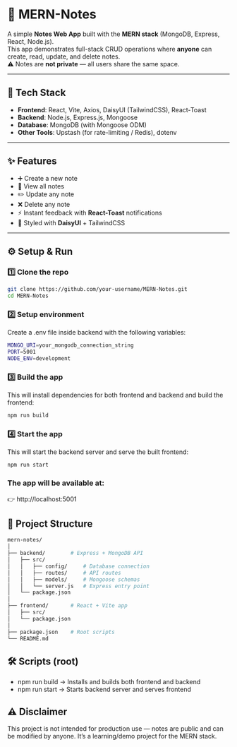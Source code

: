 # 📒 MERN-Notes

A simple **Notes Web App** built with the **MERN stack** (MongoDB, Express, React, Node.js).  
This app demonstrates full-stack CRUD operations where **anyone** can create, read, update, and delete notes.  
⚠️ Notes are **not private** — all users share the same space.

---

## 🚀 Tech Stack

- **Frontend**: React, Vite, Axios, DaisyUI (TailwindCSS), React-Toast
- **Backend**: Node.js, Express.js, Mongoose
- **Database**: MongoDB (with Mongoose ODM)
- **Other Tools**: Upstash (for rate-limiting / Redis), dotenv

---

## ✨ Features

- ➕ Create a new note  
- 📖 View all notes  
- ✏️ Update any note  
- ❌ Delete any note  
- ⚡ Instant feedback with **React-Toast** notifications  
- 🎨 Styled with **DaisyUI** + TailwindCSS  

---

## ⚙️ Setup & Run

### 1️⃣ Clone the repo
```bash
git clone https://github.com/your-username/MERN-Notes.git
cd MERN-Notes
```

### 2️⃣ Setup environment
Create a .env file inside backend with the following variables:
```bash
MONGO_URI=your_mongodb_connection_string
PORT=5001
NODE_ENV=development
```

### 3️⃣ Build the app
This will install dependencies for both frontend and backend and build the frontend:
```bash
npm run build
```

### 4️⃣ Start the app
This will start the backend server and serve the built frontend:
```bash
npm run start
```

### The app will be available at:
👉 http://localhost:5001

## 📂 Project Structure
```bash
mern-notes/
│
├── backend/        # Express + MongoDB API
│   ├── src/
│   │   ├── config/     # Database connection
│   │   ├── routes/     # API routes
│   │   ├── models/     # Mongoose schemas
│   │   └── server.js   # Express entry point
│   └── package.json
│
├── frontend/       # React + Vite app
│   ├── src/
│   └── package.json
│
├── package.json    # Root scripts
└── README.md
```

## 🛠️ Scripts (root)

- npm run build → Installs and builds both frontend and backend
- npm run start → Starts backend server and serves frontend

## ⚠️ Disclaimer

This project is not intended for production use — notes are public and can be modified by anyone.
It’s a learning/demo project for the MERN stack.


